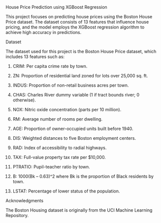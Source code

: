 House Price Prediction using XGBoost Regression

This project focuses on predicting house prices using the Boston House Price dataset. The dataset consists of 13 features that influence house pricing, and the model employs the XGBoost regression algorithm to achieve high accuracy in predictions.

Dataset

The dataset used for this project is the Boston House Price dataset, which includes 13 features such as:

1. CRIM: Per capita crime rate by town.

2. ZN: Proportion of residential land zoned for lots over 25,000 sq. ft.

3. INDUS: Proportion of non-retail business acres per town.

4. CHAS: Charles River dummy variable (1 if tract bounds river; 0 otherwise).

5. NOX: Nitric oxide concentration (parts per 10 million).

6. RM: Average number of rooms per dwelling.

7. AGE: Proportion of owner-occupied units built before 1940.

8. DIS: Weighted distances to five Boston employment centers.

9. RAD: Index of accessibility to radial highways.

10. TAX: Full-value property tax rate per $10,000.

11. PTRATIO: Pupil-teacher ratio by town.

12. B: 1000(Bk – 0.63)^2 where Bk is the proportion of Black residents by town.

13. LSTAT: Percentage of lower status of the population.


Acknowledgments

The Boston Housing dataset is originally from the UCI Machine Learning Repository.
